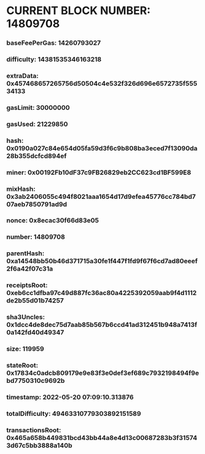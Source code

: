 # CURRENT BLOCK NUMBER: 14809708

### baseFeePerGas: 14260793027
### difficulty: 14381535346163218
### extraData: 0x457468657265756d50504c4e532f326d696e6572735f55534133
### gasLimit: 30000000
### gasUsed: 21229850
### hash: 0x0190a027c84e654d05fa59d3f6c9b808ba3eced7f13090da28b355dcfcd894ef
### miner: 0x00192Fb10dF37c9FB26829eb2CC623cd1BF599E8
### mixHash: 0x3ab2406055c494f8021aaa1654d17d9efea45776cc784bd707aeb7850791ad9d
### nonce: 0x8ecac30f66d83e05
### number: 14809708
### parentHash: 0xa14548bb50b46d371715a30fe1f447f1fd9f67f6cd7ad80eeef2f6a42f07c31a
### receiptsRoot: 0xeb6cc1dfba97c49d887fc36ac80a4225392059aab9f4d1112de2b55d01b74257
### sha3Uncles: 0x1dcc4de8dec75d7aab85b567b6ccd41ad312451b948a7413f0a142fd40d49347
### size: 119959
### stateRoot: 0x17834c0adcb809179e9e83f3e0def3ef689c7932198494f9ebd7750310c9692b
### timestamp: 2022-05-20 07:09:10.313876
### totalDifficulty: 49463310779303892151589
### transactionsRoot: 0x465a658b449831bcd43bb44a8e4d13c00687283b3f315743d67c5bb3888a140b
